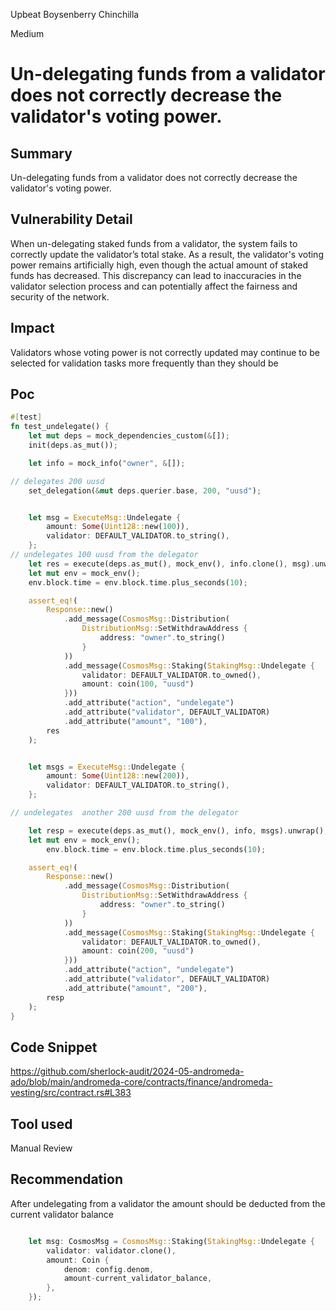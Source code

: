 Upbeat Boysenberry Chinchilla

Medium

# Un-delegating funds from a validator does not correctly decrease the validator's voting power.

## Summary
Un-delegating funds from a validator does not correctly decrease the validator's voting power.

## Vulnerability Detail
When un-delegating staked funds from a validator, the system fails to correctly update the validator’s total stake. As a result, the validator's voting power remains artificially high, even though the actual amount of staked funds has decreased. This discrepancy can lead to inaccuracies in the validator selection process and can potentially affect the fairness and security of the network.

## Impact
Validators whose voting power is not correctly updated may continue to be selected for validation tasks more frequently than they should be

## Poc
```rust
#[test]
fn test_undelegate() {
    let mut deps = mock_dependencies_custom(&[]);
    init(deps.as_mut());

    let info = mock_info("owner", &[]);

// delegates 200 uusd
    set_delegation(&mut deps.querier.base, 200, "uusd");


    let msg = ExecuteMsg::Undelegate {
        amount: Some(Uint128::new(100)),
        validator: DEFAULT_VALIDATOR.to_string(),
    };
// undelegates 100 uusd from the delegator
    let res = execute(deps.as_mut(), mock_env(), info.clone(), msg).unwrap();
    let mut env = mock_env();
    env.block.time = env.block.time.plus_seconds(10);

    assert_eq!(
        Response::new()
            .add_message(CosmosMsg::Distribution(
                DistributionMsg::SetWithdrawAddress {
                    address: "owner".to_string()
                }
            ))
            .add_message(CosmosMsg::Staking(StakingMsg::Undelegate {
                validator: DEFAULT_VALIDATOR.to_owned(),
                amount: coin(100, "uusd")
            }))
            .add_attribute("action", "undelegate")
            .add_attribute("validator", DEFAULT_VALIDATOR)
            .add_attribute("amount", "100"),
        res
    );


    let msgs = ExecuteMsg::Undelegate {
        amount: Some(Uint128::new(200)),
        validator: DEFAULT_VALIDATOR.to_string(),
    };

// undelegates  another 200 uusd from the delegator 

    let resp = execute(deps.as_mut(), mock_env(), info, msgs).unwrap();
    let mut env = mock_env();
        env.block.time = env.block.time.plus_seconds(10);

    assert_eq!(
        Response::new()
            .add_message(CosmosMsg::Distribution(
                DistributionMsg::SetWithdrawAddress {
                    address: "owner".to_string()
                }
            ))
            .add_message(CosmosMsg::Staking(StakingMsg::Undelegate {
                validator: DEFAULT_VALIDATOR.to_owned(),
                amount: coin(200, "uusd")
            }))
            .add_attribute("action", "undelegate")
            .add_attribute("validator", DEFAULT_VALIDATOR)
            .add_attribute("amount", "200"),
        resp
    );
}
```
## Code Snippet
https://github.com/sherlock-audit/2024-05-andromeda-ado/blob/main/andromeda-core/contracts/finance/andromeda-vesting/src/contract.rs#L383

## Tool used

Manual Review

## Recommendation
After undelegating from a validator the amount should be deducted from the current validator balance
```rust

    let msg: CosmosMsg = CosmosMsg::Staking(StakingMsg::Undelegate {
        validator: validator.clone(),
        amount: Coin {
            denom: config.denom,
            amount-current_validator_balance,
        },
    });
```